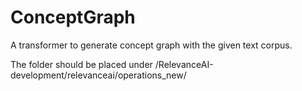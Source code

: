 # ConceptGraph
A transformer to generate concept graph with the given text corpus.

The folder should be placed under /RelevanceAI-development/relevanceai/operations_new/
